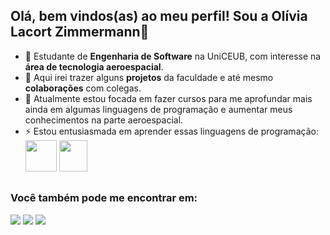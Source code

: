 ## Olá, bem vindos(as) ao meu perfil! Sou a Olívia Lacort Zimmermann👋



- 🔭 Estudante de **Engenharia de Software** na UniCEUB, com interesse na **área de tecnologia aeroespacial**.
- 🌱 Aqui irei trazer alguns **projetos** da faculdade e até mesmo **colaborações** com colegas.
- 🤔 Atualmente estou focada em fazer cursos para me aprofundar mais ainda em algumas linguagens de programação e aumentar meus conhecimentos na parte aeroespacial.
- ⚡ Estou entusiasmada em aprender essas linguagens de programação:
  <div style="display: incline">
            <img width='50' height='50' src="https://cdn.jsdelivr.net/gh/devicons/devicon@latest/icons/python/python-original-wordmark.svg" />
            <img width='45' height='50' src="https://cdn.jsdelivr.net/gh/devicons/devicon@latest/icons/c/c-line.svg" />
   </div>   
##
### Você também pode me encontrar em:
 <div>
     <a href="https://www.linkedin.com/in/ol%C3%ADvia-lacort-zimmermann-b61510337" target="_blank"><img src="https://img.shields.io/badge/-LinkedIn-%230077B5?style=for-the-badge&logo=linkedin&logoColor=white" target="_blank"></a> 
     <a href = "mailto:olivialzimmermann@gmail.com"><img src="https://img.shields.io/badge/-Gmail-%23333?style=for-the-badge&logo=gmail&logoColor=white" target="_blank"></a>
     <a href="https://www.youtube.com/@OliviaLacortZimmermann-r1o" target="_blank"><img src="https://img.shields.io/badge/YouTube-FF0000?style=for-the-badge&logo=youtube&logoColor=white" target="_blank"></a>
